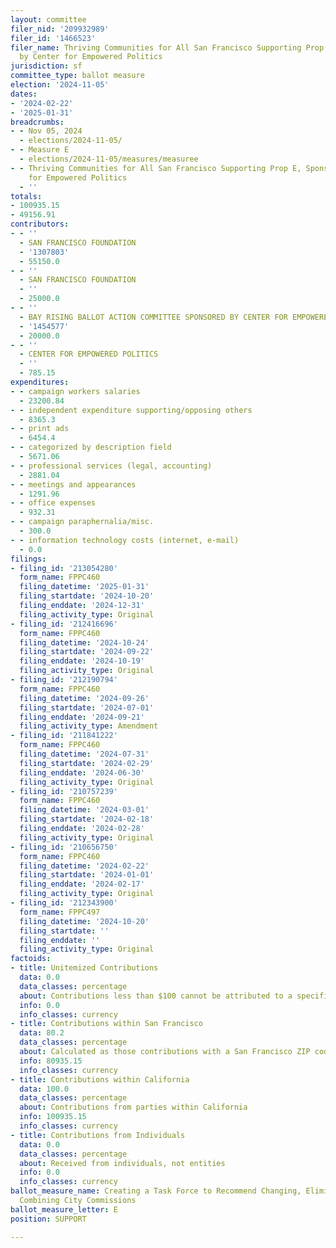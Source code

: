 ```yaml
---
layout: committee
filer_nid: '209932989'
filer_id: '1466523'
filer_name: Thriving Communities for All San Francisco Supporting Prop E, Sponsored
  by Center for Empowered Politics
jurisdiction: sf
committee_type: ballot measure
election: '2024-11-05'
dates:
- '2024-02-22'
- '2025-01-31'
breadcrumbs:
- - Nov 05, 2024
  - elections/2024-11-05/
- - Measure E
  - elections/2024-11-05/measures/measuree
- - Thriving Communities for All San Francisco Supporting Prop E, Sponsored by Center
    for Empowered Politics
  - ''
totals:
- 100935.15
- 49156.91
contributors:
- - ''
  - SAN FRANCISCO FOUNDATION
  - '1307803'
  - 55150.0
- - ''
  - SAN FRANCISCO FOUNDATION
  - ''
  - 25000.0
- - ''
  - BAY RISING BALLOT ACTION COMMITTEE SPONSORED BY CENTER FOR EMPOWERED POLITICS
  - '1454577'
  - 20000.0
- - ''
  - CENTER FOR EMPOWERED POLITICS
  - ''
  - 785.15
expenditures:
- - campaign workers salaries
  - 23200.84
- - independent expenditure supporting/opposing others
  - 8365.3
- - print ads
  - 6454.4
- - categorized by description field
  - 5671.06
- - professional services (legal, accounting)
  - 2881.04
- - meetings and appearances
  - 1291.96
- - office expenses
  - 932.31
- - campaign paraphernalia/misc.
  - 300.0
- - information technology costs (internet, e-mail)
  - 0.0
filings:
- filing_id: '213054280'
  form_name: FPPC460
  filing_datetime: '2025-01-31'
  filing_startdate: '2024-10-20'
  filing_enddate: '2024-12-31'
  filing_activity_type: Original
- filing_id: '212416696'
  form_name: FPPC460
  filing_datetime: '2024-10-24'
  filing_startdate: '2024-09-22'
  filing_enddate: '2024-10-19'
  filing_activity_type: Original
- filing_id: '212190794'
  form_name: FPPC460
  filing_datetime: '2024-09-26'
  filing_startdate: '2024-07-01'
  filing_enddate: '2024-09-21'
  filing_activity_type: Amendment
- filing_id: '211841222'
  form_name: FPPC460
  filing_datetime: '2024-07-31'
  filing_startdate: '2024-02-29'
  filing_enddate: '2024-06-30'
  filing_activity_type: Original
- filing_id: '210757239'
  form_name: FPPC460
  filing_datetime: '2024-03-01'
  filing_startdate: '2024-02-18'
  filing_enddate: '2024-02-28'
  filing_activity_type: Original
- filing_id: '210656750'
  form_name: FPPC460
  filing_datetime: '2024-02-22'
  filing_startdate: '2024-01-01'
  filing_enddate: '2024-02-17'
  filing_activity_type: Original
- filing_id: '212343900'
  form_name: FPPC497
  filing_datetime: '2024-10-20'
  filing_startdate: ''
  filing_enddate: ''
  filing_activity_type: Original
factoids:
- title: Unitemized Contributions
  data: 0.0
  data_classes: percentage
  about: Contributions less than $100 cannot be attributed to a specific individual
  info: 0.0
  info_classes: currency
- title: Contributions within San Francisco
  data: 80.2
  data_classes: percentage
  about: Calculated as those contributions with a San Francisco ZIP code
  info: 80935.15
  info_classes: currency
- title: Contributions within California
  data: 100.0
  data_classes: percentage
  about: Contributions from parties within California
  info: 100935.15
  info_classes: currency
- title: Contributions from Individuals
  data: 0.0
  data_classes: percentage
  about: Received from individuals, not entities
  info: 0.0
  info_classes: currency
ballot_measure_name: Creating a Task Force to Recommend Changing, Eliminating, or
  Combining City Commissions
ballot_measure_letter: E
position: SUPPORT

---
```


